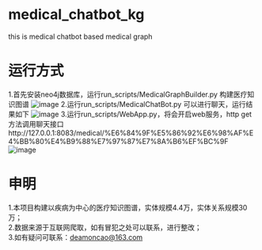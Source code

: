 # medical_chatbot_kg
this is medical chatbot based medical graph

# 运行方式
1.首先安装neo4j数据库，运行run_scripts/MedicalGraphBuilder.py  构建医疗知识图谱
![image](https://github.com/pengcao/medical_chatbot_kg/blob/master/result/01.medical_graph-08.png)
2.运行run_scripts/MedicalChatBot.py  可以进行聊天，运行结果如下
![image](https://github.com/pengcao/medical_chatbot_kg/blob/master/result/01.medical_graph-09.png)
3.运行run_scripts/WebApp.py，将会开启web服务，http get方法调用聊天接口http://127.0.0.1:8083/medical/%E6%84%9F%E5%86%92%E6%98%AF%E4%BB%80%E4%B9%88%E7%97%87%E7%8A%B6%EF%BC%9F
![image](https://github.com/pengcao/medical_chatbot_kg/blob/master/result/01.medical_graph-10.png)

# 申明
1.本项目构建以疾病为中心的医疗知识图谱，实体规模4.4万，实体关系规模30万；   
2.数据来源于互联网爬取，如有冒犯之处可以联系，进行整改；   
3.如有疑问可联系：deamoncao@163.com   



